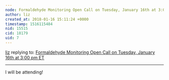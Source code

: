 ```yaml
---
node: Formaldehyde Monitoring Open Call on Tuesday, January 16th at 3:00 pm ET
author: liz
created_at: 2018-01-16 15:11:24 +0000
timestamp: 1516115484
nid: 15515
cid: 18179
uid: 7
---
```




[liz](../profile/liz) replying to: [Formaldehyde Monitoring Open Call on Tuesday, January 16th at 3:00 pm ET](../notes/nshapiro/01-11-2018/formaldehyde-monitoring-open-call-on-tuesday-january-16th-at-3-00-pm-et)

----
I will be attending!
